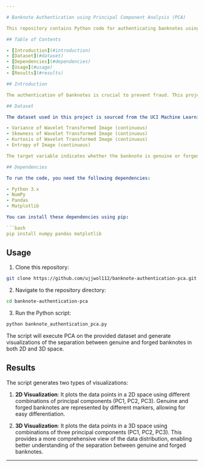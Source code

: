 ```yaml
---

# Banknote Authentication using Principal Component Analysis (PCA)

This repository contains Python code for authenticating banknotes using Principal Component Analysis (PCA). The PCA algorithm is implemented to reduce the dimensionality of the dataset and visualize the separation of genuine and forged banknotes in 2D and 3D space.

## Table of Contents

- [Introduction](#introduction)
- [Dataset](#dataset)
- [Dependencies](#dependencies)
- [Usage](#usage)
- [Results](#results)

## Introduction

The authentication of banknotes is crucial to prevent fraud. This project focuses on using PCA, a popular dimensionality reduction technique, to distinguish between genuine and forged banknotes. PCA identifies the principal components of the dataset, which are orthogonal vectors that capture the maximum variance in the data. By projecting the data onto these principal components, we can visualize the separation between genuine and forged banknotes in lower-dimensional space.

## Dataset

The dataset used in this project is sourced from the UCI Machine Learning Repository. It consists of features extracted from photographic images of genuine and forged banknotes. Each data point contains four numerical attributes:

- Variance of Wavelet Transformed Image (continuous)
- Skewness of Wavelet Transformed Image (continuous)
- Kurtosis of Wavelet Transformed Image (continuous)
- Entropy of Image (continuous)

The target variable indicates whether the banknote is genuine or forged (0 for genuine, 1 for forged).

## Dependencies

To run the code, you need the following dependencies:

- Python 3.x
- NumPy
- Pandas
- Matplotlib

You can install these dependencies using pip:

```bash
pip install numpy pandas matplotlib
```

## Usage

1. Clone this repository:

```bash
git clone https://github.com/ujjwol112/banknote-authentication-pca.git
```

2. Navigate to the repository directory:

```bash
cd banknote-authentication-pca
```

3. Run the Python script:

```bash
python banknote_authentication_pca.py
```

The script will execute PCA on the provided dataset and generate visualizations of the separation between genuine and forged banknotes in both 2D and 3D space.

## Results

The script generates two types of visualizations:

1. **2D Visualization**: It plots the data points in a 2D space using different combinations of principal components (PC1, PC2, PC3). Genuine and forged banknotes are represented by different markers, allowing for easy differentiation.

2. **3D Visualization**: It plots the data points in a 3D space using combinations of three principal components (PC1, PC2, PC3). This provides a more comprehensive view of the data distribution, enabling better understanding of the separation between genuine and forged banknotes.


---
```

